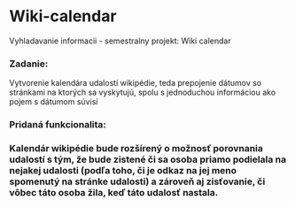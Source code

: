 Wiki-calendar
=============

Vyhladavanie informacii - semestralny projekt: Wiki calendar

<h3>Zadanie:</h3>
Vytvorenie kalendára udalostí wikipédie, teda prepojenie dátumov so stránkami na ktorých sa vyskytujú, spolu s jednoduchou informáciou ako pojem s dátumom súvisí

<h3>Pridaná funkcionalita:<h3>
Kalendár wikipédie bude rozšírený o možnosť porovnania udalostí s tým, že bude zistené či sa osoba priamo podielala na nejakej udalosti (podľa toho, či je odkaz na jej meno spomenutý na stránke udalosti) a zároveň aj zisťovanie, či vôbec táto osoba žila, keď táto udalosť nastala.
